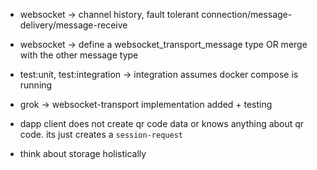 - websocket -> channel history, fault tolerant connection/message-delivery/message-receive
- websocket -> define a websocket_transport_message type OR merge with the other message type

- test:unit, test:integration -> integration assumes docker compose is running
- grok -> websocket-transport implementation added + testing
- dapp client does not create qr code data or knows anything about qr code. its just creates a `session-request`
- think about storage holistically